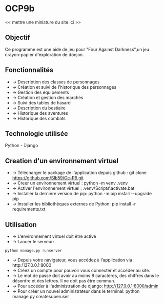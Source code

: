 # OCP9b

<< mettre une miniature du site ici >>

## Objectif
Ce programme est une aide de jeu pour "Four Against Darkness",un jeu crayon-papier d'exploration de donjon. 

## Fonctionnalités
* -> Description des classes de personnages
* -> Création et suivi de l'historique des personnages
* -> Gestion des équipements
* -> Création et gestion des marchés
* -> Suivi des tables de hasard
* -> Description du bestiaire
* -> Historique des aventures
* -> Historique des combats


## Technologie utilisée
Python - Django


## Creation d'un environnement virtuel
* -> Télécharger le package de l'application depuis github : git clone https://github.com/Slb59/Oc-P9.git
* -> Creer un environnement virtuel : python -m venv .venv
* -> Activer l'environnement virtuel : .venv\Scripts\activate.bat
* -> Installer la dernière version de pip: python -m pip install --upgrade pip
* -> Installer les bibliothèques externes de Python: pip install -r requirements.txt

## Utilisation

* -> L'environnement virtuel doit être activé
* -> Lancer le serveur:
```bash
python manage.py runserver
```
* -> Depuis votre navigateur, vous accédez à l'application via : http:/127.0.0.1:8000
* -> Créez un compte pour pouvoir vous connecter et accéder au site.
* -> Le mot de passe doit avoir au moins 8 caractères, des chiffres dans le désordre et des lettres. Il ne doit pas être commun.
* -> Pour accéder à l'administration de django: http://127.0.0.1:8000/admin
* -> Pour créer un nouvel administrateur dans le terminal: python manage.py createsuperuser

